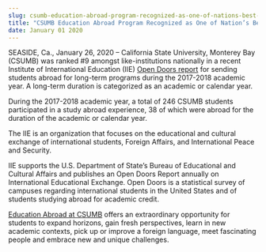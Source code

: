```yaml
---
slug: csumb-education-abroad-program-recognized-as-one-of-nations-best-for-yearlong-participation
title: "CSUMB Education Abroad Program Recognized as One of Nation’s Best for Yearlong Participation"
date: January 01 2020
---
```


 
<p>
  SEASIDE, Ca., January 26, 2020 – California State University, Monterey Bay
  (CSUMB) was ranked #9 amongst like-institutions nationally in a recent
  Institute of International Education (IIE)
  <a
    href="https://www.iie.org/Research-and-Insights/Open-Doors/Data/US-Study-Abroad/Leading-Institutions"
    >Open Doors report</a
  >
  for sending students abroad for long-term programs during the 2017-2018
  academic year. A long-term duration is categorized as an academic or calendar
  year.
</p>
<p>
  During the 2017-2018 academic year, a total of 246 CSUMB students participated
  in a study abroad experience, 38 of which were abroad for the duration of the
  academic or calendar year.
</p>
<p>
  The IIE is an organization that focuses on the educational and cultural
  exchange of international students, Foreign Affairs, and International Peace
  and Security.
</p>
<p>
  IIE supports the U.S. Department of State’s Bureau of Educational and Cultural
  Affairs and publishes an Open Doors Report annually on International
  Educational Exchange. Open Doors is a statistical survey of campuses regarding
  international students in the United States and of students studying abroad
  for academic credit.
</p>
<p>
  <a href="https://csumb.edu/educationabroad">Education Abroad at CSUMB</a>
  offers an extraordinary opportunity for students to expand horizons, gain
  fresh perspectives, learn in new academic contexts, pick up or improve a
  foreign language, meet fascinating people and embrace new and unique
  challenges.
</p>
 

